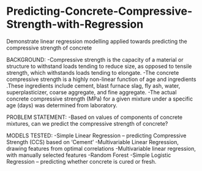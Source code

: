 # Predicting-Concrete-Compressive-Strength-with-Regression
Demonstrate linear regression modelling applied towards predicting the compressive strength of concrete

BACKGROUND:
-Compressive strength is the capacity of a material or structure to withstand loads tending to reduce size, as opposed to tensile strength, which withstands loads tending to elongate.
-The concrete compressive strength is a highly non-linear function of age and ingredients .These ingredients include cement, blast furnace slag, fly ash, water, superplasticizer, coarse aggregate, and fine aggregate.
-The actual concrete compressive strength (MPa) for a given mixture under a specific age (days) was determined from laboratory. 

PROBLEM STATEMENT: 
-Based on values of components of concrete mixtures, can we predict the compressive strength of concrete? 

MODELS TESTED:
-Simple Linear Regression – predicting Compressive Strength (CCS) based on ‘Cement’
-Multivariable Linear Regression, drawing features from optimal correlations
-Multivariable linear regression, with manually selected features
-Random Forest 
-Simple Logistic Regression – predicting whether concrete is cured or fresh.
